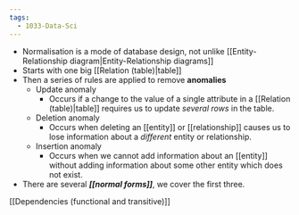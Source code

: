 ```yaml
---
tags:
  - 1033-Data-Sci
---
```

- Normalisation is a mode of database design, not unlike [[Entity-Relationship diagram|Entity-Relationship diagrams]]
- Starts with one big [[Relation (table)|table]]
- Then a series of rules are applied to remove **anomalies**
	- Update anomaly
		- Occurs if a change to the value of a single attribute in a [[Relation (table)|table]] requires us to update *several rows* in the table.
	- Deletion anomaly
		- Occurs when deleting an [[entity]] or [[relationship]] causes us to lose information about a *different* entity or relationship.
	- Insertion anomaly
		- Occurs when we cannot add information about an [[entity]] without adding information about some other entity which does not exist.
- There are several ***[[normal forms]]***, we cover the first three.

[[Dependencies (functional and transitive)]]